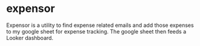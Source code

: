 # expensor

Expensor is a utility to find expense related emails and add those expenses to my google sheet for expense tracking. The google sheet then feeds a Looker dashboard.